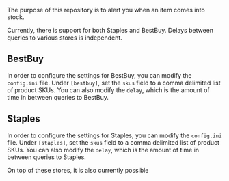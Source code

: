 The purpose of this repository is to alert you when an item comes into stock.

Currently, there is support for both Staples and BestBuy. Delays between queries to various stores is independent.

## BestBuy

In order to configure the settings for BestBuy, you can modify the `config.ini` file. Under `[bestbuy]`, set the `skus` field to a comma delimited list of product SKUs. You can also modify the `delay`, which is the amount of time in between queries to BestBuy.

## Staples

In order to configure the settings for Staples, you can modify the `config.ini` file. Under `[staples]`, set the `skus` field to a comma delimited list of product SKUs. You can also modify the `delay`, which is the amount of time in between queries to Staples.

On top of these stores, it is also currently possible 